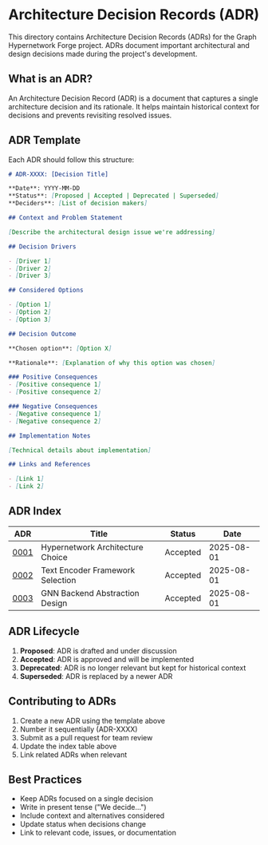 # Architecture Decision Records (ADR)

This directory contains Architecture Decision Records (ADRs) for the Graph Hypernetwork Forge project. ADRs document important architectural and design decisions made during the project's development.

## What is an ADR?

An Architecture Decision Record (ADR) is a document that captures a single architecture decision and its rationale. It helps maintain historical context for decisions and prevents revisiting resolved issues.

## ADR Template

Each ADR should follow this structure:

```markdown
# ADR-XXXX: [Decision Title]

**Date**: YYYY-MM-DD  
**Status**: [Proposed | Accepted | Deprecated | Superseded]  
**Deciders**: [List of decision makers]  

## Context and Problem Statement

[Describe the architectural design issue we're addressing]

## Decision Drivers

- [Driver 1]
- [Driver 2]
- [Driver 3]

## Considered Options

- [Option 1]
- [Option 2]
- [Option 3]

## Decision Outcome

**Chosen option**: [Option X]

**Rationale**: [Explanation of why this option was chosen]

### Positive Consequences
- [Positive consequence 1]
- [Positive consequence 2]

### Negative Consequences
- [Negative consequence 1]
- [Negative consequence 2]

## Implementation Notes

[Technical details about implementation]

## Links and References

- [Link 1]
- [Link 2]
```

## ADR Index

| ADR | Title | Status | Date |
|-----|-------|--------|------|
| [0001](adr-0001-hypernetwork-architecture.md) | Hypernetwork Architecture Choice | Accepted | 2025-08-01 |
| [0002](adr-0002-text-encoder-selection.md) | Text Encoder Framework Selection | Accepted | 2025-08-01 |
| [0003](adr-0003-gnn-backend-abstraction.md) | GNN Backend Abstraction Design | Accepted | 2025-08-01 |

## ADR Lifecycle

1. **Proposed**: ADR is drafted and under discussion
2. **Accepted**: ADR is approved and will be implemented
3. **Deprecated**: ADR is no longer relevant but kept for historical context
4. **Superseded**: ADR is replaced by a newer ADR

## Contributing to ADRs

1. Create a new ADR using the template above
2. Number it sequentially (ADR-XXXX)
3. Submit as a pull request for team review
4. Update the index table above
5. Link related ADRs when relevant

## Best Practices

- Keep ADRs focused on a single decision
- Write in present tense ("We decide...")
- Include context and alternatives considered
- Update status when decisions change
- Link to relevant code, issues, or documentation